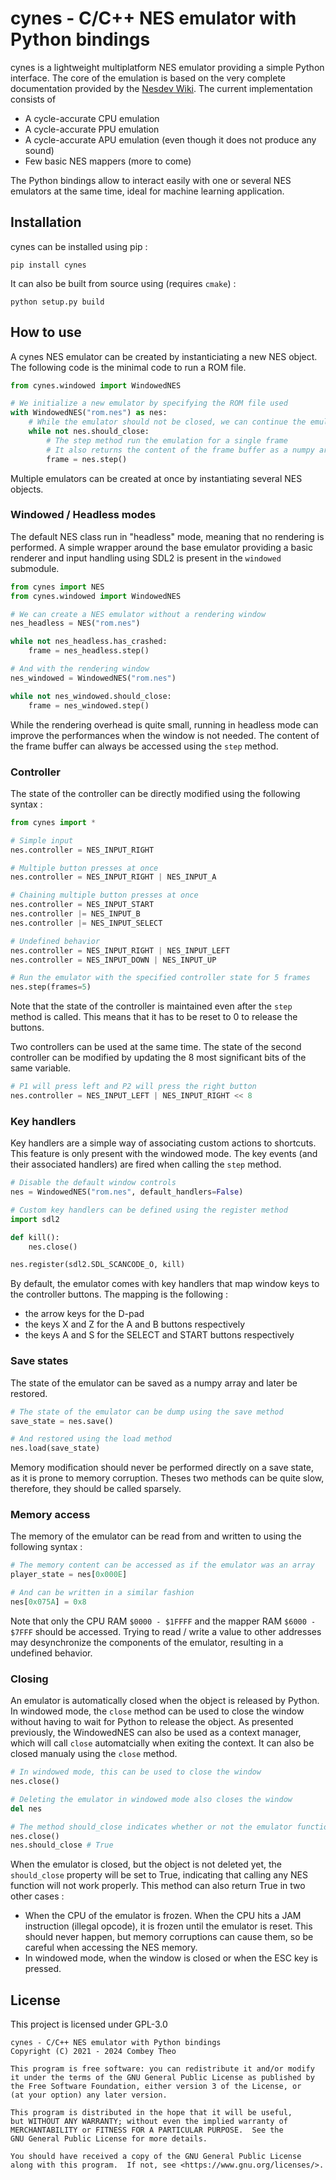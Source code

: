 
# cynes - C/C++ NES emulator with Python bindings
cynes is a lightweight multiplatform NES emulator providing a simple Python interface. The core of the emulation is based on the very complete documentation provided by the [Nesdev Wiki](https://wiki.nesdev.com/w/index.php?title=NES_reference_guide). The current implementation consists of
 - A cycle-accurate CPU emulation
 - A cycle-accurate PPU emulation
 - A cycle-accurate APU emulation (even though it does not produce any sound)
 - Few basic NES mappers (more to come)

The Python bindings allow to interact easily with one or several NES emulators at the same time, ideal for machine learning application.

## Installation
cynes can be installed using pip :
```
pip install cynes
```

It can also be built from source using (requires `cmake`) :
```
python setup.py build
```

## How to use
A cynes NES emulator can be created by instanticiating a new NES object. The following code is the minimal code to run a ROM file.
```python
from cynes.windowed import WindowedNES

# We initialize a new emulator by specifying the ROM file used
with WindowedNES("rom.nes") as nes:
    # While the emulator should not be closed, we can continue the emulation
    while not nes.should_close:
        # The step method run the emulation for a single frame
        # It also returns the content of the frame buffer as a numpy array
        frame = nes.step()
```
Multiple emulators can be created at once by instantiating several NES objects.

### Windowed / Headless modes
The default NES class run in "headless" mode, meaning that no rendering is performed. A simple wrapper around the base emulator providing a basic renderer and input handling using SDL2 is present in the `windowed` submodule.
```python
from cynes import NES
from cynes.windowed import WindowedNES

# We can create a NES emulator without a rendering window
nes_headless = NES("rom.nes")

while not nes_headless.has_crashed:
    frame = nes_headless.step()

# And with the rendering window
nes_windowed = WindowedNES("rom.nes")

while not nes_windowed.should_close:
    frame = nes_windowed.step()
```
While the rendering overhead is quite small, running in headless mode can improve the performances when the window is not needed. The content of the frame buffer can always be accessed using the `step` method.

### Controller
The state of the controller can be directly modified using the following syntax :
```python
from cynes import *

# Simple input
nes.controller = NES_INPUT_RIGHT

# Multiple button presses at once
nes.controller = NES_INPUT_RIGHT | NES_INPUT_A

# Chaining multiple button presses at once
nes.controller = NES_INPUT_START
nes.controller |= NES_INPUT_B
nes.controller |= NES_INPUT_SELECT

# Undefined behavior
nes.controller = NES_INPUT_RIGHT | NES_INPUT_LEFT
nes.controller = NES_INPUT_DOWN | NES_INPUT_UP

# Run the emulator with the specified controller state for 5 frames
nes.step(frames=5)
```
Note that the state of the controller is maintained even after the `step` method is called. This means that it has to be reset to 0 to release the buttons.

Two controllers can be used at the same time. The state of the second controller can be modified by updating the 8 most significant bits of the same variable.

```python
# P1 will press left and P2 will press the right button
nes.controller = NES_INPUT_LEFT | NES_INPUT_RIGHT << 8
```

### Key handlers
Key handlers are a simple way of associating custom actions to shortcuts. This feature is only present with the windowed mode. The key events (and their associated handlers) are fired when calling the `step` method.
```python
# Disable the default window controls
nes = WindowedNES("rom.nes", default_handlers=False)

# Custom key handlers can be defined using the register method
import sdl2

def kill():
    nes.close()

nes.register(sdl2.SDL_SCANCODE_O, kill)
```
By default, the emulator comes with key handlers that map window keys to the controller buttons. The mapping is the following :
 - the arrow keys for the D-pad
 - the keys X and Z for the A and B buttons respectively
 - the keys A and S for the SELECT and START buttons respectively

### Save states
The state of the emulator can be saved as a numpy array and later be restored.
```python
# The state of the emulator can be dump using the save method
save_state = nes.save()

# And restored using the load method
nes.load(save_state)
```
Memory modification should never be performed directly on a save state, as it is prone to memory corruption. Theses two methods can be quite slow, therefore, they should be called sparsely.

### Memory access
The memory of the emulator can be read from and written to using the following syntax :
```python
# The memory content can be accessed as if the emulator was an array
player_state = nes[0x000E]

# And can be written in a similar fashion
nes[0x075A] = 0x8
```
Note that only the CPU RAM `$0000 - $1FFFF` and the mapper RAM `$6000 - $7FFF` should be accessed. Trying to read / write a value to other addresses may desynchronize the components of the emulator, resulting in a undefined behavior.

### Closing
An emulator is automatically closed when the object is released by Python. In windowed mode, the `close` method can be used to close the window without having to wait for Python to release the object. As presented previously, the WindowedNES can also be used as a context manager, which will call `close` automatcially when exiting the context.
It can also be closed manualy using the `close` method.
```python
# In windowed mode, this can be used to close the window
nes.close()

# Deleting the emulator in windowed mode also closes the window
del nes

# The method should_close indicates whether or not the emulator function should be called
nes.close()
nes.should_close # True
```
When the emulator is closed, but the object is not deleted yet, the `should_close` property will be set to True, indicating that calling any NES function will not work properly. This method can also return True in two other cases :
 - When the CPU of the emulator is frozen. When the CPU hits a JAM instruction (illegal opcode), it is frozen until the emulator is reset. This should never happen, but memory corruptions can cause them, so be careful when accessing the NES memory.
 - In windowed mode, when the window is closed or when the ESC key is pressed.

## License
This project is licensed under GPL-3.0

```plain
cynes - C/C++ NES emulator with Python bindings
Copyright (C) 2021 - 2024 Combey Theo

This program is free software: you can redistribute it and/or modify
it under the terms of the GNU General Public License as published by
the Free Software Foundation, either version 3 of the License, or
(at your option) any later version.

This program is distributed in the hope that it will be useful,
but WITHOUT ANY WARRANTY; without even the implied warranty of
MERCHANTABILITY or FITNESS FOR A PARTICULAR PURPOSE.  See the
GNU General Public License for more details.

You should have received a copy of the GNU General Public License
along with this program.  If not, see <https://www.gnu.org/licenses/>.
```
